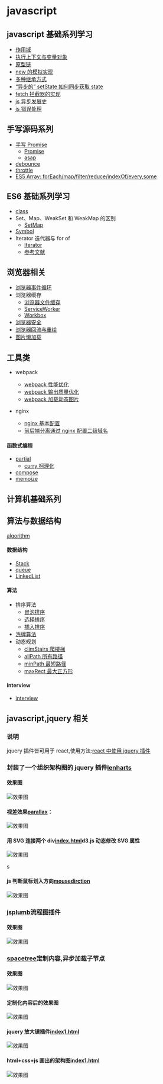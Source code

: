 # javascript

## javascript 基础系列学习

- [作用域](./interview/ES5/scope.md)
- [执行上下文与变量对象](./interview/ES5/execution-context.md)
- [原型链](./interview/prototype/prototype.md)
- [new 的模拟实现](./interview/ES5/new.md)
- [多种继承方式](./interview/prototype/extends.md)
- [“异步的” setState 如何同步获取 state](./interview/react-vue/setStateSync.md)
- [fetch 拦截器的实现](./interview/ES6/fetch.md)
- [js 异步发展史](./house/51youse/PPT-async.md)
- [js 错误处理](./interview/ES5/error.md)

## 手写源码系列

- [手写 Promise](./interview/function/promise.js)
  - [Promise](https://github.com/then/promise)
  - [asap](https://github.com/kriskowal/asap)
- [debounce](./interview/debounce.md)
- [throttle](./interview/debounce.md)
- [ES5 Array: forEach/map/filter/reduce/indexOf/every,some](./interview/ES5/array.md)

## ES6 基础系列学习

- [class](./interview/ES6/class.md)
- Set、Map、WeakSet 和 WeakMap 的区别
  - [SetMap](./interview/ES6/SetMap.md)
- [Symbol](./interview/ES6/Symbol.md)
- Iterator 迭代器与 for of
  - [Iterator](./interview/ES6/Iterator.md)
  - [参考文献](https://github.com/mqyqingfeng/Blog/issues/90)

## 浏览器相关

- [浏览器事件循环](./house/51youse/PPT-broswer.md)
- 浏览器缓存
  - [浏览器文件缓存](./interview/browser/cache.md)
  - [ServiceWorker](./interview/browser/ServiceWorker.md)
  - [Workbox](./interview/browser/Workbox.md)
- [浏览器安全](./interview/browser/XSS.md)
- [浏览器回流与重绘](./interview/browser/repaint.md)
- [图片懒加载](./interview/browser/img-lazy.md)

## 工具类

- webpack

  - [webpack 性能优化](./webpack/optimization.md)
  - [webpack 输出质量优化](./webpack/output-optimization.md)
  - [webpack 加载动态图片](./webpack/dynamic-import-image.md)

- nginx
  - [nginx 基本配置](./tools/nginx/study.md)
  - [前后端分离通过 nginx 配置二级域名](./tools/nginx/secondary.md)

#### 函数式编程

- [partial](./interview/functional/partial.md)
  - [curry 柯理化](./interview/functional/curry.md)
- [compose](./interview/functional/compose.md)
- [memoize](./interview/functional/memoize.md)

## 计算机基础系列

<!-- #### 计算机网络
- [概述](./interview/computer/network.md)
- [数据交换](./interview/computer/network/exchange.md)
- [网络性能](./interview/computer/network/performance.md)
- 计算机网络体系结构
  - [OSI](./interview/computer/network/OSI.md)
  - [TCP-IP](./interview/computer/network/TCP-IP.md)
- [应用层:Web/Email/DNS](./interview/computer/network/appliction.md)
- [传输层](./interview/computer/network/transport.md)
-->

## 算法与数据结构

[algorithm](./interview/algorithm/README.md)

#### 数据结构

- [Stack](./interview/algorithm/structer/stack.md)
- [queue](./interview/algorithm/structer/queue.md)
- [LinkedList](./interview/algorithm/structer/LinkedList.md)
<!-- - [tree](./interview/algorithm/structer/tree.md)
- [graph](./interview/algorithm/structer/graph.md) -->

#### 算法

<!-- ![排序算法](./image/sort.webp) -->
- 排序算法
  - [冒泡排序](./interview/algorithm/sort/bubble-sort.js)
  - [选择排序](./interview/algorithm/sort/selection-sort.js)
  - [插入排序](./interview/algorithm/sort/insert-sort.js)
- [洗牌算法](./interview/algorithm/shuffle/shuffle1.js)
- 动态规划
  - [climStairs 爬楼梯](./interview/algorithm/dynamic/climStairs.js)
  - [allPath 所有路径](./interview/algorithm/dynamic/allPath.js)
  - [minPath 最短路径](./interview/algorithm/dynamic/minPath.js)
  - [maxRect 最大正方形](./interview/algorithm/yiti/maxRect.js)

#### interview

- [interview](./interview/README.md)





## javascript,jquery 相关

<!-- 说明 -->

### 说明

jquery 插件皆可用于 react,使用方法:[react 中使用 jquery 插件](https://github.com/liubin915249126/react-study/tree/master/jquery%20in%20react)

<!--lencharts-->

### 封装了一个组织架构图的 jquery 插件[lenharts](https://github.com/liubin915249126/javascript/tree/master/lencharts)

#### 效果图

![效果图](https://github.com/liubin915249126/javascript/blob/master/lencharts/image/lenchart.gif)

<!--视差效果-->

#### 视差效果[parallax](https://github.com/liubin915249126/javascript/blob/master/Parallax/index.html)：

![效果图](https://github.com/liubin915249126/javascript/blob/master/Parallax/img/parallax.gif)

#### 用 SVG 连接两个 div[index.html](https://github.com/liubin915249126/javascript/blob/master/SVG/index.html)d3.js 动态修改 SVG 属性

![效果图](https://github.com/liubin915249126/javascript/blob/master/SVG/image/svgDrag.gif)

<!--判断鼠标划入方向-->
s
#### js 判断鼠标划入方向[mousedirction](https://github.com/liubin915249126/javascript/blob/master/js-plugin/mouseDirction.html)

![效果图](https://github.com/liubin915249126/javascript/blob/master/image/dirction.gif)

<!-- jsplumb -->

### [jsplumb](https://github.com/liubin915249126/javascript/tree/master/jsplumb)流程图插件

#### 效果图

![效果图](https://github.com/liubin915249126/javascript/blob/master/jsplumb/image/index.gif)

<!-- spacetree -->

### [spacetree](https://github.com/liubin915249126/javascript/tree/master/spacetree)定制内容,异步加载子节点

#### 效果图

![效果图](https://github.com/liubin915249126/javascript/blob/master/spacetree/image/spacetree1.gif)

#### 定制化内容后的效果图

![效果图](https://github.com/liubin915249126/javascript/blob/master/spacetree/image/spacetree.gif)

#### jquery 放大镜插件[index1.html](https://github.com/liubin915249126/javascript/blob/master/imagezoom/index1.html)

![效果图](https://github.com/liubin915249126/javascript/blob/master/imagezoom/image/imagezoom.gif)

#### html+css+js 画出的架构图[index1.html](https://github.com/liubin915249126/javascript/blob/master/lencharts/examples/index1.html)

![效果图](https://github.com/liubin915249126/javascript/blob/master/lencharts/image/%E7%89%B9%E5%8C%BA%E5%BB%BA%E5%8F%91.png)
